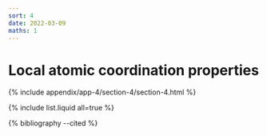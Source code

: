 ```yaml
---
sort: 4
date: 2022-03-09
maths: 1
---
```


# Local atomic coordination properties


{% include appendix/app-4/section-4/section-4.html %}

{% include list.liquid all=true %}

{% bibliography --cited %}

